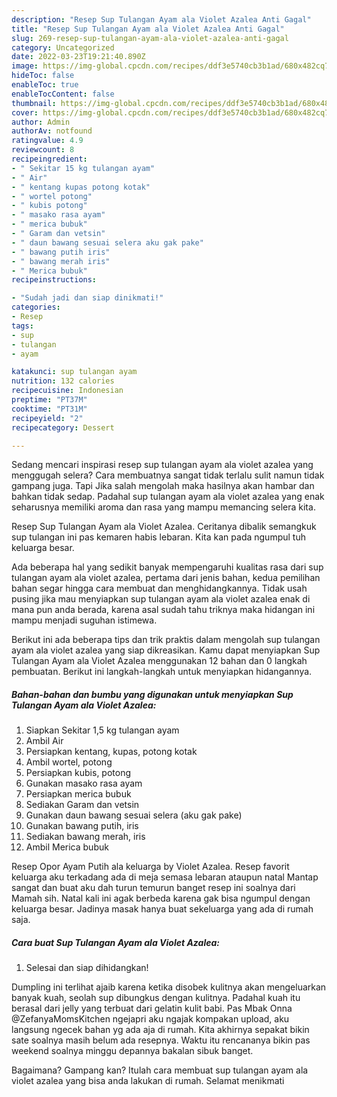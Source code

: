 ```yaml
---
description: "Resep Sup Tulangan Ayam ala Violet Azalea Anti Gagal"
title: "Resep Sup Tulangan Ayam ala Violet Azalea Anti Gagal"
slug: 269-resep-sup-tulangan-ayam-ala-violet-azalea-anti-gagal
category: Uncategorized
date: 2022-03-23T19:21:40.890Z
image: https://img-global.cpcdn.com/recipes/ddf3e5740cb3b1ad/680x482cq70/sup-tulangan-ayam-ala-violet-azalea-foto-resep-utama.jpg
hideToc: false
enableToc: true
enableTocContent: false
thumbnail: https://img-global.cpcdn.com/recipes/ddf3e5740cb3b1ad/680x482cq70/sup-tulangan-ayam-ala-violet-azalea-foto-resep-utama.jpg
cover: https://img-global.cpcdn.com/recipes/ddf3e5740cb3b1ad/680x482cq70/sup-tulangan-ayam-ala-violet-azalea-foto-resep-utama.jpg
author: Admin
authorAv: notfound
ratingvalue: 4.9
reviewcount: 8
recipeingredient:
- " Sekitar 15 kg tulangan ayam"
- " Air"
- " kentang kupas potong kotak"
- " wortel potong"
- " kubis potong"
- " masako rasa ayam"
- " merica bubuk"
- " Garam dan vetsin"
- " daun bawang sesuai selera aku gak pake"
- " bawang putih iris"
- " bawang merah iris"
- " Merica bubuk"
recipeinstructions:

- "Sudah jadi dan siap dinikmati!"
categories:
- Resep
tags:
- sup
- tulangan
- ayam

katakunci: sup tulangan ayam 
nutrition: 132 calories
recipecuisine: Indonesian
preptime: "PT37M"
cooktime: "PT31M"
recipeyield: "2"
recipecategory: Dessert

---
```



Sedang mencari inspirasi resep sup tulangan ayam ala violet azalea yang menggugah selera? Cara membuatnya sangat tidak terlalu sulit namun tidak gampang juga. Tapi Jika salah mengolah maka hasilnya akan hambar dan bahkan tidak sedap. Padahal sup tulangan ayam ala violet azalea yang enak seharusnya memiliki aroma dan rasa yang mampu memancing selera kita.


Resep Sup Tulangan Ayam ala Violet Azalea. Ceritanya dibalik semangkuk sup tulangan ini pas kemaren habis lebaran. Kita kan pada ngumpul tuh keluarga besar.

Ada beberapa hal yang sedikit banyak mempengaruhi kualitas rasa dari sup tulangan ayam ala violet azalea, pertama dari jenis bahan, kedua pemilihan bahan segar hingga cara membuat dan menghidangkannya. Tidak usah pusing jika mau menyiapkan sup tulangan ayam ala violet azalea enak di mana pun anda berada, karena asal sudah tahu triknya maka hidangan ini mampu menjadi suguhan istimewa.


Berikut ini ada beberapa tips dan trik praktis dalam mengolah sup tulangan ayam ala violet azalea yang siap dikreasikan. Kamu dapat menyiapkan Sup Tulangan Ayam ala Violet Azalea menggunakan 12 bahan dan 0 langkah pembuatan. Berikut ini langkah-langkah untuk menyiapkan hidangannya.

<!--inarticleads1-->

##### Bahan-bahan dan bumbu yang digunakan untuk menyiapkan Sup Tulangan Ayam ala Violet Azalea:

1. Siapkan  Sekitar 1,5 kg tulangan ayam
1. Ambil  Air
1. Persiapkan  kentang, kupas, potong kotak
1. Ambil  wortel, potong
1. Persiapkan  kubis, potong
1. Gunakan  masako rasa ayam
1. Persiapkan  merica bubuk
1. Sediakan  Garam dan vetsin
1. Gunakan  daun bawang sesuai selera (aku gak pake)
1. Gunakan  bawang putih, iris
1. Sediakan  bawang merah, iris
1. Ambil  Merica bubuk


Resep Opor Ayam Putih ala keluarga by Violet Azalea. Resep favorit keluarga aku terkadang ada di meja semasa lebaran ataupun natal Mantap sangat dan buat aku dah turun temurun banget resep ini soalnya dari Mamah sih. Natal kali ini agak berbeda karena gak bisa ngumpul dengan keluarga besar. Jadinya masak hanya buat sekeluarga yang ada di rumah saja. 

<!--inarticleads2-->

##### Cara buat Sup Tulangan Ayam ala Violet Azalea:


1. Selesai dan siap dihidangkan!

Dumpling ini terlihat ajaib karena ketika disobek kulitnya akan mengeluarkan banyak kuah, seolah sup dibungkus dengan kulitnya. Padahal kuah itu berasal dari jelly yang terbuat dari gelatin kulit babi. Pas Mbak Onna @ZefanyaMomsKitchen ngejapri aku ngajak kompakan upload, aku langsung ngecek bahan yg ada aja di rumah. Kita akhirnya sepakat bikin sate soalnya masih belum ada resepnya. Waktu itu rencananya bikin pas weekend soalnya minggu depannya bakalan sibuk banget. 

Bagaimana? Gampang kan? Itulah cara membuat sup tulangan ayam ala violet azalea yang bisa anda lakukan di rumah. Selamat menikmati
